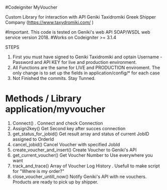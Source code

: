 #Codeigniter MyVoucher


Custom Library for interaction with API Geniki Taxidromiki Greek Shipper Company (https://www.taxydromiki.com/ )

#Important. This code is tested on Geniki's web API SOAP/WSDL web service version 2018.
#Works on Codeigniter >= 3.1.4

STEPS
1. First you must have signed to Geniki Taxidromiki and optain Username - Password and API KEY for live and production  environment.
2. All Functions are the same for LIVE and PRODUCTION enviroment. The only change is to set up the fields in application/config/* for each case
3. Not Finished the commits. Stay Tunned. 



# Methods / Library application/myvoucher

1. Connect() . Connect and check Connection
2. Assign2key() Get Second key after succes connection
3. get_status_for_jobid() Get result array and status of current JobID assigned to OrderId
4. cancel_jobid() Cancel Voucher with specified JobId
5. create_voucher_and_insert() Create Voucher to Geniki's API
6. get_current_voucher() Get Voucher Number to Use everywhere you want
7. track_and_trace() Array of Voucher Log History . Usefull to make script for "Where is my order?"
8. close_voucher_untill_now() Notify Geniki's API with ne vouchers. Products are ready to pick up by shipper.